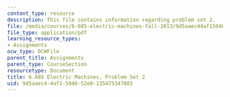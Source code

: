 ```yaml
---
content_type: resource
description: This file contains information regarding problem set 2.
file: /media/courses/6-685-electric-machines-fall-2013/9d5aaec44af1594652e0135475347803_MIT6_685F13_ps02.pdf
file_type: application/pdf
learning_resource_types:
- Assignments
ocw_type: OCWFile
parent_title: Assignments
parent_type: CourseSection
resourcetype: Document
title: 6.685 Electric Machines, Problem Set 2
uid: 9d5aaec4-4af1-5946-52e0-135475347803
---
```

